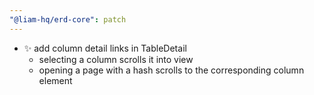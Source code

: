 ```yaml
---
"@liam-hq/erd-core": patch
---
```


- ✨ add column detail links in TableDetail
  - selecting a column scrolls it into view
  - opening a page with a hash scrolls to the corresponding column element
